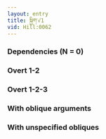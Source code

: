 ```yaml
---
layout: entry
title: སྐྱིག་√1
vid: Hill:0062
---
```

### Dependencies (N = 0)


### Overt 1-2


### Overt 1-2-3


### With oblique arguments


### With unspecified obliques
